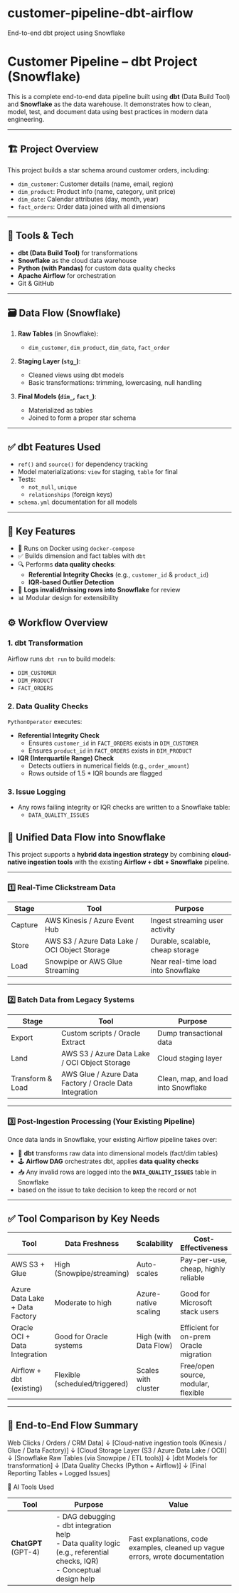 # customer-pipeline-dbt-airflow
End-to-end dbt project using Snowflake
# Customer Pipeline – dbt Project (Snowflake)

This is a complete end-to-end data pipeline built using **dbt** (Data Build Tool) and **Snowflake** as the data warehouse. It demonstrates how to clean, model, test, and document data using best practices in modern data engineering.

---

## 🏗️ Project Overview

This project builds a star schema around customer orders, including:

- `dim_customer`: Customer details (name, email, region)
- `dim_product`: Product info (name, category, unit price)
- `dim_date`: Calendar attributes (day, month, year)
- `fact_orders`: Order data joined with all dimensions

---

## 🔧 Tools & Tech

- **dbt (Data Build Tool)** for transformations
- **Snowflake** as the cloud data warehouse
- **Python (with Pandas)** for custom data quality checks
- **Apache Airflow** for orchestration 
- Git & GitHub

---

## 🗃️ Data Flow (Snowflake)

1. **Raw Tables** (in Snowflake):
   - `dim_customer`, `dim_product`, `dim_date`, `fact_order`

2. **Staging Layer (`stg_`)**:
   - Cleaned views using dbt models
   - Basic transformations: trimming, lowercasing, null handling

3. **Final Models (`dim_`, `fact_`)**:
   - Materialized as tables
   - Joined to form a proper star schema

---

## ✅ dbt Features Used

- `ref()` and `source()` for dependency tracking
- Model materializations: `view` for staging, `table` for final
- Tests:
  - `not_null`, `unique`
  - `relationships` (foreign keys)
- `schema.yml` documentation for all models

---
## 🔧 Key Features

- 🔄 Runs on Docker using `docker-compose`
- ✅ Builds dimension and fact tables with `dbt`
- 🔍 Performs **data quality checks**:
  - **Referential Integrity Checks** (e.g., `customer_id` & `product_id`)
  - **IQR-based Outlier Detection**
- 🧾 **Logs invalid/missing rows into Snowflake** for review
- 📊 Modular design for extensibility

## ⚙️ Workflow Overview
### 1. **dbt Transformation**
Airflow runs `dbt run` to build models:
- `DIM_CUSTOMER`
- `DIM_PRODUCT`
- `FACT_ORDERS`
### 2. **Data Quality Checks**
`PythonOperator` executes:
- **Referential Integrity Check**
  - Ensures `customer_id` in `FACT_ORDERS` exists in `DIM_CUSTOMER`
  - Ensures `product_id` in `FACT_ORDERS` exists in `DIM_PRODUCT`
- **IQR (Interquartile Range) Check**
  - Detects outliers in numerical fields (e.g., `order_amount`)
  - Rows outside of 1.5 * IQR bounds are flagged

### 3. **Issue Logging**
- Any rows failing integrity or IQR checks are written to a Snowflake table:
  - `DATA_QUALITY_ISSUES`
  

## 🧭 Unified Data Flow into Snowflake

This project supports a **hybrid data ingestion strategy** by combining **cloud-native ingestion tools** with the existing **Airflow + dbt + Snowflake** pipeline.

---

### 1️⃣ Real-Time Clickstream Data

| Stage  | Tool                                             | Purpose                         |
|--------|--------------------------------------------------|---------------------------------|
| Capture | AWS Kinesis / Azure Event Hub                   | Ingest streaming user activity |
| Store   | AWS S3 / Azure Data Lake / OCI Object Storage   | Durable, scalable, cheap storage |
| Load    | Snowpipe or AWS Glue Streaming                  | Near real-time load into Snowflake |

---

### 2️⃣ Batch Data from Legacy Systems

| Stage    | Tool                                                       | Purpose                                |
|----------|------------------------------------------------------------|----------------------------------------|
| Export   | Custom scripts / Oracle Extract                            | Dump transactional data                |
| Land     | AWS S3 / Azure Data Lake / OCI Object Storage              | Cloud staging layer                    |
| Transform & Load | AWS Glue / Azure Data Factory / Oracle Data Integration | Clean, map, and load into Snowflake |

---

### 3️⃣ Post-Ingestion Processing (Your Existing Pipeline)

Once data lands in Snowflake, your existing Airflow pipeline takes over:

- 🧱 **dbt** transforms raw data into dimensional models (fact/dim tables)
- 🕹 **Airflow DAG** orchestrates dbt, applies **data quality checks**
- 📥 Any invalid rows are logged into the **`DATA_QUALITY_ISSUES`** table in Snowflake
- based on the issue to take decision to keep the record or not

---

## ✅ Tool Comparison by Key Needs

| Tool                             | Data Freshness              | Scalability            | Cost-Effectiveness                    |
|----------------------------------|-----------------------------|------------------------|----------------------------------------|
| AWS S3 + Glue                    | High (Snowpipe/streaming)   | Auto-scales            | Pay-per-use, cheap, highly reliable    |
| Azure Data Lake + Data Factory   | Moderate to high            | Azure-native scaling   | Good for Microsoft stack users         |
| Oracle OCI + Data Integration    | Good for Oracle systems     | High (with Data Flow)  | Efficient for on-prem Oracle migration |
| Airflow + dbt (existing)         | Flexible (scheduled/triggered) | Scales with cluster | Free/open source, modular, flexible    |

---

## 🔄 End-to-End Flow Summary
Web Clicks / Orders / CRM Data]
↓
[Cloud-native ingestion tools (Kinesis / Glue / Data Factory)]
↓
[Cloud Storage Layer (S3 / Azure Data Lake / OCI)]
↓
[Snowflake Raw Tables (via Snowpipe / ETL tools)]
↓
[dbt Models for transformation]
↓
[Data Quality Checks (Python + Airflow)]
↓
[Final Reporting Tables + Logged Issues]

🤖 AI Tools Used


| Tool                           | Purpose                                                                                                                                                        | Value                                                                          |
| ------------------------------ | -------------------------------------------------------------------------------------------------------------------------------------------------------------- | ------------------------------------------------------------------------------ |
| **ChatGPT** (GPT-4)            | - DAG debugging<br>- dbt integration help<br>- Data quality logic (e.g., referential checks, IQR) <br> -  Conceptual design help | Fast explanations, code examples, cleaned up vague errors, wrote documentation |





